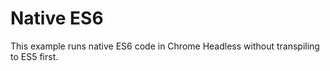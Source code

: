 # Native ES6

This example runs native ES6 code in Chrome Headless without transpiling to ES5 first.
